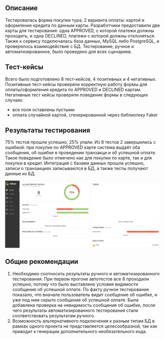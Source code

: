 ## Описание
Тестировалась форма покупки тура, 2 варианта оплаты: картой и оформление кредита по данным карты.
Разработчики предоставили две карты для тестирования: одна APPROVED, с которой платежи должны проходить, и одна DECLINED, платежи с которой должны отклоняться.
Также к сервису подключалась база данных, MySQL либо PostgreSQL, и проверялось взаимодействие с БД.
Тестирование, ручное и автоматизированное, было проведено для всех сценариев. 

## Тест-кейсы
Всего было подготовлено 8 тест-кейсов, 4 позитивных и 4 негативных.
Позитивные тест-кейсы проверяли корректную работу формы для оплаты/оформления кредита по APPROVED и DECLINED картам.
Негативные тест кейсы проверяли поведение формы в следующих случаях:
- все поля оставлены пустыми
- оплата случайной картой, сгенерированной через библиотеку Faker


## Результаты тестирования
75% тестов прошли успешно, 25% упали. Из 8 тестов 2 завершились с ошибкой: при покупке по APPROVED карте система выдаёт оба сообщения, об ошибке в проведении транзакци и об успешной оплате. Такое поведение было отмечено как для покупки по карте, так и для покупки в кредит.
Интеграция с базами данных прошла успешно, записи о транзакциях записываются в БД, а также тесты получают данные из БД.

![Отчёт](artifacts/Allure-report.jpg)

## Общие рекомендации
1. Необходимо соотносить результаты ручного и автоматизированного тестирования. При первом прогоне автотестов все 8 проходили успешно, потому что было выставлено условия видимости сообщения об успешной оплате. По факту ручное тестирование показало, что вначале пользователь видит сообщение об ошибке, и уже под ним скрыто сообщение об успешной оплате. Была добавлена проверка на невидимость сообщения об ошибке, после чего результаты автоматизированного тестирования стали соответствовать результатам ручного. 
2. Возможность альтернативного подключения к разным типам БД в рамках одного проекта не представляется целесообразной, так как приводит к генерации дополнительного необязательного кода. 
